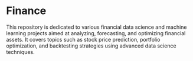 # Finance
This repository is dedicated to various financial data science and machine learning projects aimed at analyzing, forecasting, and optimizing financial assets. It covers topics such as stock price prediction, portfolio optimization, and backtesting strategies using advanced data science techniques.

